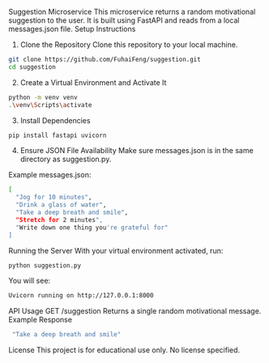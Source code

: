  Suggestion Microservice
This microservice returns a random motivational suggestion to the user.
It is built using FastAPI and reads from a local messages.json file.
Setup Instructions
1. Clone the Repository
Clone this repository to your local machine.

```bash
git clone https://github.com/FuhaiFeng/suggestion.git
cd suggestion
```
2. Create a Virtual Environment and Activate It

```bash
python -m venv venv
.\venv\Scripts\activate
```
3. Install Dependencies

```bash
pip install fastapi uvicorn
```
4. Ensure JSON File Availability
Make sure messages.json is in the same directory as suggestion.py.

Example messages.json:

```bash
[
  "Jog for 10 minutes",
  "Drink a glass of water",
  "Take a deep breath and smile",
  "Stretch for 2 minutes",
  "Write down one thing you're grateful for"
]
```
Running the Server
With your virtual environment activated, run:
```bash
python suggestion.py
```
You will see:
```bash
Uvicorn running on http://127.0.0.1:8000
```
API Usage
GET /suggestion
Returns a single random motivational message.
 Example Response
```bash
 "Take a deep breath and smile"
```

License
This project is for educational use only. No license specified.


